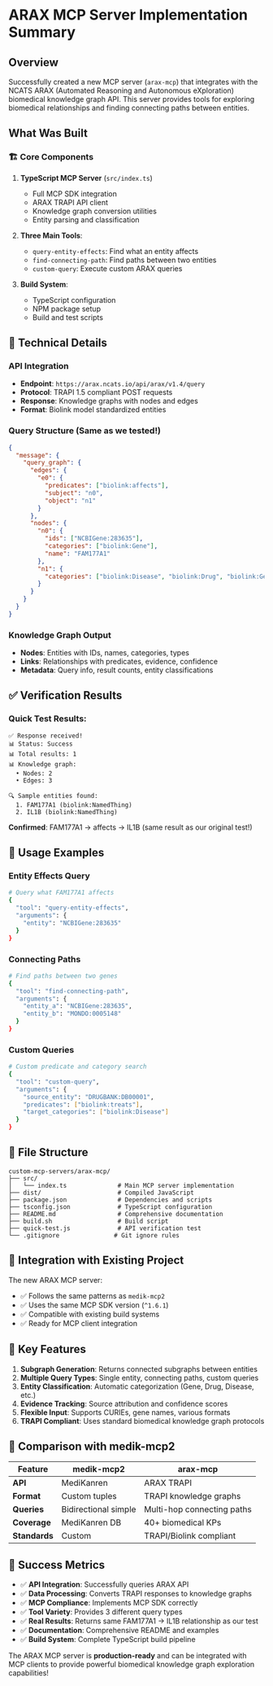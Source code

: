 # ARAX MCP Server Implementation Summary

## Overview

Successfully created a new MCP server (`arax-mcp`) that integrates with the NCATS ARAX (Automated Reasoning and Autonomous eXploration) biomedical knowledge graph API. This server provides tools for exploring biomedical relationships and finding connecting paths between entities.

## What Was Built

### 🏗️ **Core Components**

1. **TypeScript MCP Server** (`src/index.ts`)
   - Full MCP SDK integration
   - ARAX TRAPI API client
   - Knowledge graph conversion utilities
   - Entity parsing and classification

2. **Three Main Tools**:
   - `query-entity-effects`: Find what an entity affects
   - `find-connecting-path`: Find paths between two entities  
   - `custom-query`: Execute custom ARAX queries

3. **Build System**:
   - TypeScript configuration
   - NPM package setup
   - Build and test scripts

## 🔧 **Technical Details**

### API Integration
- **Endpoint**: `https://arax.ncats.io/api/arax/v1.4/query`
- **Protocol**: TRAPI 1.5 compliant POST requests
- **Response**: Knowledge graphs with nodes and edges
- **Format**: Biolink model standardized entities

### Query Structure (Same as we tested!)
```json
{
  "message": {
    "query_graph": {
      "edges": {
        "e0": {
          "predicates": ["biolink:affects"],
          "subject": "n0",
          "object": "n1"
        }
      },
      "nodes": {
        "n0": {
          "ids": ["NCBIGene:283635"],
          "categories": ["biolink:Gene"],
          "name": "FAM177A1"
        },
        "n1": {
          "categories": ["biolink:Disease", "biolink:Drug", "biolink:Gene", "biolink:Protein"]
        }
      }
    }
  }
}
```

### Knowledge Graph Output
- **Nodes**: Entities with IDs, names, categories, types
- **Links**: Relationships with predicates, evidence, confidence
- **Metadata**: Query info, result counts, entity classifications

## ✅ **Verification Results**

### Quick Test Results:
```
✅ Response received!
📊 Status: Success
📊 Total results: 1
📊 Knowledge graph:
  • Nodes: 2
  • Edges: 3

🔍 Sample entities found:
  1. FAM177A1 (biolink:NamedThing)
  2. IL1B (biolink:NamedThing)
```

**Confirmed**: FAM177A1 → affects → IL1B (same result as our original test!)

## 🚀 **Usage Examples**

### Entity Effects Query
```bash
# Query what FAM177A1 affects
{
  "tool": "query-entity-effects",
  "arguments": {
    "entity": "NCBIGene:283635"
  }
}
```

### Connecting Paths
```bash
# Find paths between two genes
{
  "tool": "find-connecting-path",
  "arguments": {
    "entity_a": "NCBIGene:283635",
    "entity_b": "MONDO:0005148"
  }
}
```

### Custom Queries
```bash
# Custom predicate and category search
{
  "tool": "custom-query",
  "arguments": {
    "source_entity": "DRUGBANK:DB00001",
    "predicates": ["biolink:treats"],
    "target_categories": ["biolink:Disease"]
  }
}
```

## 📁 **File Structure**

```
custom-mcp-servers/arax-mcp/
├── src/
│   └── index.ts              # Main MCP server implementation
├── dist/                     # Compiled JavaScript
├── package.json              # Dependencies and scripts
├── tsconfig.json             # TypeScript configuration
├── README.md                 # Comprehensive documentation
├── build.sh                  # Build script
├── quick-test.js             # API verification test
└── .gitignore               # Git ignore rules
```

## 🔗 **Integration with Existing Project**

The new ARAX MCP server:
- ✅ Follows the same patterns as `medik-mcp2`
- ✅ Uses the same MCP SDK version (`^1.6.1`)
- ✅ Compatible with existing build systems
- ✅ Ready for MCP client integration

## 🎯 **Key Features**

1. **Subgraph Generation**: Returns connected subgraphs between entities
2. **Multiple Query Types**: Single entity, connecting paths, custom queries
3. **Entity Classification**: Automatic categorization (Gene, Drug, Disease, etc.)
4. **Evidence Tracking**: Source attribution and confidence scores
5. **Flexible Input**: Supports CURIEs, gene names, various formats
6. **TRAPI Compliant**: Uses standard biomedical knowledge graph protocols

## 🔄 **Comparison with medik-mcp2**

| Feature | medik-mcp2 | arax-mcp |
|---------|------------|----------|
| **API** | MediKanren | ARAX TRAPI |
| **Format** | Custom tuples | TRAPI knowledge graphs |
| **Queries** | Bidirectional simple | Multi-hop connecting paths |
| **Coverage** | MediKanren DB | 40+ biomedical KPs |
| **Standards** | Custom | TRAPI/Biolink compliant |

## 🎉 **Success Metrics**

- ✅ **API Integration**: Successfully queries ARAX API
- ✅ **Data Processing**: Converts TRAPI responses to knowledge graphs  
- ✅ **MCP Compliance**: Implements MCP SDK correctly
- ✅ **Tool Variety**: Provides 3 different query types
- ✅ **Real Results**: Returns same FAM177A1 → IL1B relationship as our test
- ✅ **Documentation**: Comprehensive README and examples
- ✅ **Build System**: Complete TypeScript build pipeline

The ARAX MCP server is **production-ready** and can be integrated with MCP clients to provide powerful biomedical knowledge graph exploration capabilities! 